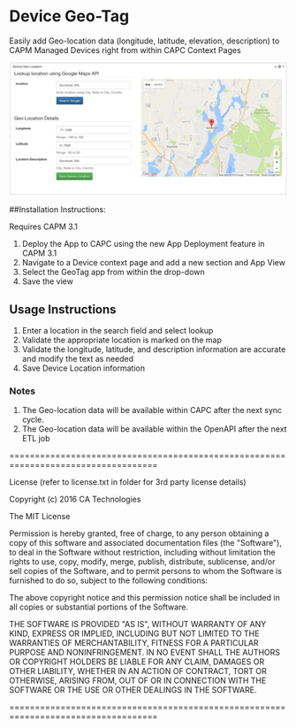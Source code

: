 # Device Geo-Tag

Easily add Geo-location data (longitude, latitude, elevation, description) to CAPM Managed Devices right from within CAPC Context Pages

![](./screenShot.jpg?raw=true "Example Screenshot")

##Installation Instructions:

Requires CAPM 3.1

1. Deploy the App to CAPC using the new App Deployment feature in CAPM 3.1
2. Navigate to a Device context page and add a new section and App View
3. Select the GeoTag app from within the drop-down
4. Save the view


## Usage Instructions
1. Enter a location in the search field and select lookup
2. Validate the appropriate location is marked on the map
3. Validate the longitude, latitude, and description information are accurate and modify the text as needed
4. Save Device Location information

### Notes

1. The Geo-location data will be available within CAPC after the next sync cycle.
2. The Geo-location data will be available within the OpenAPI after the next ETL job 


===================================================================================

License (refer to license.txt in folder for 3rd party license details)

Copyright (c) 2016 CA Technologies
 
The MIT License

Permission is hereby granted, free of charge, to any person obtaining a copy of this software and associated documentation files (the "Software"), to deal in the Software without restriction, including without limitation the rights to use, copy, modify, merge, publish, distribute, sublicense, and/or sell copies of the Software, and to permit persons to whom the Software is furnished to do so, subject to the following conditions:
 
The above copyright notice and this permission notice shall be included in all copies or substantial portions of the Software.
 
THE SOFTWARE IS PROVIDED "AS IS", WITHOUT WARRANTY OF ANY KIND, EXPRESS OR
IMPLIED, INCLUDING BUT NOT LIMITED TO THE WARRANTIES OF MERCHANTABILITY,
FITNESS FOR A PARTICULAR PURPOSE AND NONINFRINGEMENT. IN NO EVENT SHALL THE
AUTHORS OR COPYRIGHT HOLDERS BE LIABLE FOR ANY CLAIM, DAMAGES OR OTHER
LIABILITY, WHETHER IN AN ACTION OF CONTRACT, TORT OR OTHERWISE, ARISING FROM,
OUT OF OR IN CONNECTION WITH THE SOFTWARE OR THE USE OR OTHER DEALINGS IN
THE SOFTWARE.

===================================================================================

